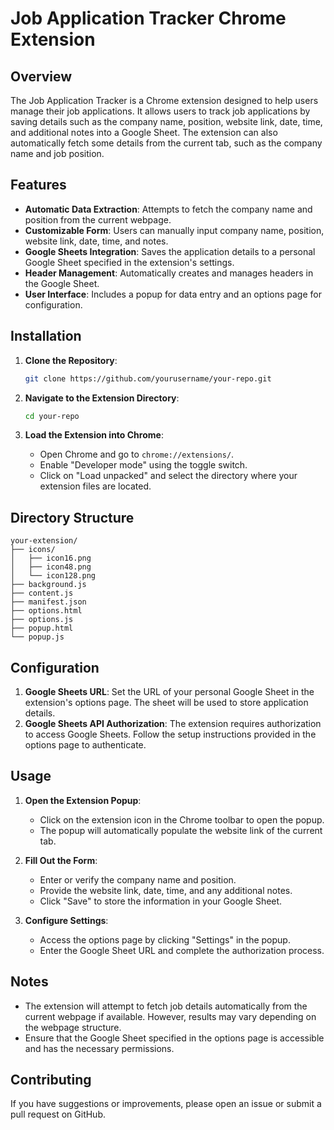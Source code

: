# Job Application Tracker Chrome Extension

## Overview

The Job Application Tracker is a Chrome extension designed to help users manage their job applications. It allows users to track job applications by saving details such as the company name, position, website link, date, time, and additional notes into a Google Sheet. The extension can also automatically fetch some details from the current tab, such as the company name and job position.

## Features

- **Automatic Data Extraction**: Attempts to fetch the company name and position from the current webpage.
- **Customizable Form**: Users can manually input company name, position, website link, date, time, and notes.
- **Google Sheets Integration**: Saves the application details to a personal Google Sheet specified in the extension's settings.
- **Header Management**: Automatically creates and manages headers in the Google Sheet.
- **User Interface**: Includes a popup for data entry and an options page for configuration.

## Installation

1. **Clone the Repository**:
    ```bash
    git clone https://github.com/yourusername/your-repo.git
    ```

2. **Navigate to the Extension Directory**:
    ```bash
    cd your-repo
    ```

3. **Load the Extension into Chrome**:
    - Open Chrome and go to `chrome://extensions/`.
    - Enable "Developer mode" using the toggle switch.
    - Click on "Load unpacked" and select the directory where your extension files are located.

## Directory Structure

```
your-extension/
├── icons/
│   ├── icon16.png
│   ├── icon48.png
│   └── icon128.png
├── background.js
├── content.js
├── manifest.json
├── options.html
├── options.js
├── popup.html
└── popup.js
```

## Configuration

1. **Google Sheets URL**: Set the URL of your personal Google Sheet in the extension's options page. The sheet will be used to store application details.
2. **Google Sheets API Authorization**: The extension requires authorization to access Google Sheets. Follow the setup instructions provided in the options page to authenticate.

## Usage

1. **Open the Extension Popup**:
   - Click on the extension icon in the Chrome toolbar to open the popup.
   - The popup will automatically populate the website link of the current tab.

2. **Fill Out the Form**:
   - Enter or verify the company name and position.
   - Provide the website link, date, time, and any additional notes.
   - Click "Save" to store the information in your Google Sheet.

3. **Configure Settings**:
   - Access the options page by clicking "Settings" in the popup.
   - Enter the Google Sheet URL and complete the authorization process.

## Notes

- The extension will attempt to fetch job details automatically from the current webpage if available. However, results may vary depending on the webpage structure.
- Ensure that the Google Sheet specified in the options page is accessible and has the necessary permissions.

## Contributing

If you have suggestions or improvements, please open an issue or submit a pull request on GitHub.

